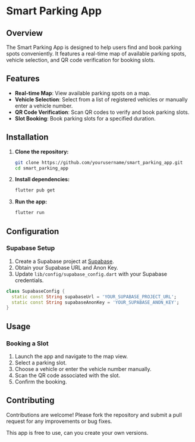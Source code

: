 # Smart Parking App

## Overview

The Smart Parking App is designed to help users find and book parking spots conveniently. It features a real-time map of available parking spots, vehicle selection, and QR code verification for booking slots.

## Features

- **Real-time Map**: View available parking spots on a map.
- **Vehicle Selection**: Select from a list of registered vehicles or manually enter a vehicle number.
- **QR Code Verification**: Scan QR codes to verify and book parking slots.
- **Slot Booking**: Book parking slots for a specified duration.

## Installation

1. **Clone the repository:**
   ```bash
   git clone https://github.com/yourusername/smart_parking_app.git
   cd smart_parking_app
   ```

2. **Install dependencies:**
   ```bash
   flutter pub get
   ```

3. **Run the app:**
   ```bash
   flutter run
   ```

## Configuration

### Supabase Setup

1. Create a Supabase project at [Supabase](https://supabase.io/).
2. Obtain your Supabase URL and Anon Key.
3. Update `lib/config/supabase_config.dart` with your Supabase credentials.

```dart
class SupabaseConfig {
  static const String supabaseUrl = 'YOUR_SUPABASE_PROJECT_URL';
  static const String supabaseAnonKey = 'YOUR_SUPABASE_ANON_KEY';
}
```

## Usage

### Booking a Slot

1. Launch the app and navigate to the map view.
2. Select a parking slot.
3. Choose a vehicle or enter the vehicle number manually.
4. Scan the QR code associated with the slot.
5. Confirm the booking.

## Contributing

Contributions are welcome! Please fork the repository and submit a pull request for any improvements or bug fixes.

This app is free to use, can you create your own versions.
